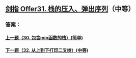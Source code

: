 ## [ 剑指 Offer31. 栈的压入、弹出序列](https://leetcode-cn.com/problems/merge-two-sorted-lists/)（中等）





### 答案：



#### [上一题（30. 包含min函数的栈）(简单)](https://github.com/sdwwld/leetCode/blob/master/src/main/java/com/wld/java/offer/剑指Offer30.md)

#### [下一题（32. 从上到下打印二叉树）(中等)](https://github.com/sdwwld/leetCode/blob/master/src/main/java/com/wld/java/offer/剑指Offer32-I.md)